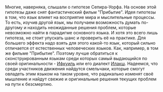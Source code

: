 Многие, наверняка, слышали о гипотезе Сепира-Уорфа. На основе этой гипотезы даже снят фантастический фильм "Прибытие". Идея гипотезы в том, что язык влияет на восприятие мира и мыслительные процессы. То есть,  изучив другой язык, мы получаем возможность думать по-другому и находить неожиданные решения проблем, которые невозможно найти в парадигме основного языка. И хотя это всего лишь гипотеза, не стоит упускать шанс и проверить её на практике. Для большего эффекта надо взять для этого какой-то язык, который сильно отличается от естественных человеческих языков. Как, например, в том же фильме "Прибытие". Поэтому лучше обратиться к сконструированным языкам среди которых самый выдающийся по своей оригинальности - [Ифкуиль](https://www.ithkuil.net/) или его диалект [Илакш](https://ithkuil.place/mirror/2004-en/Ilaksh_Intro.html).
Надеемся, что среди участников движения найдутся смельчаки, которые смогут овладеть этим языком на таком уровне, что радикально изменят своё мышление и найдут свежие и оригинальные решения текущих проблем на пути к безсмертию.
